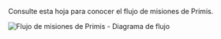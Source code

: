Consulte esta hoja para conocer el flujo de misiones de Primis.

![Flujo de misiones de Primis - Diagrama de flujo](https://user-images.githubusercontent.com/13719743/212953877-f434084a-7489-4184-949d-c3c8eb6c15bd.png)
